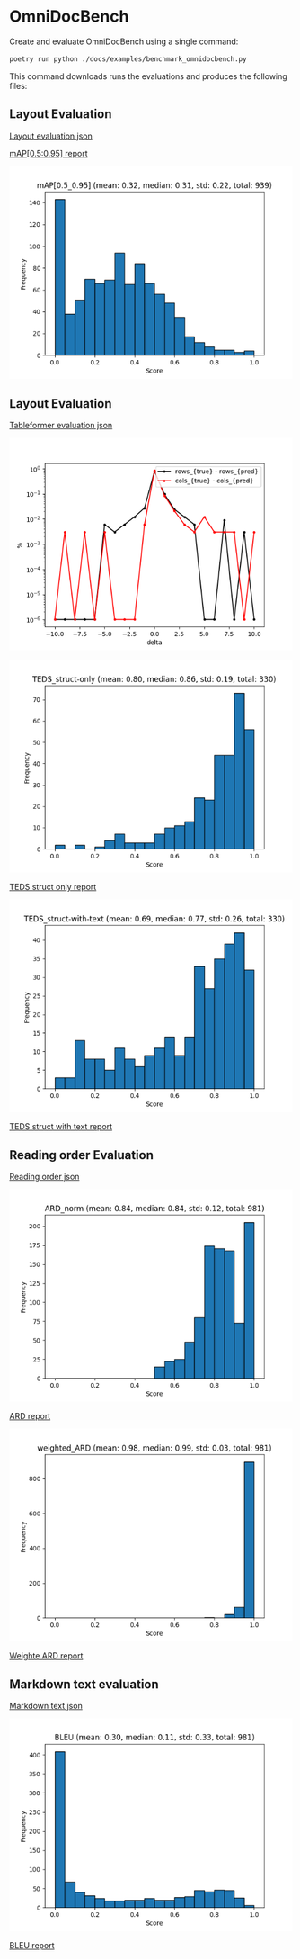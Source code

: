 # OmniDocBench

Create and evaluate OmniDocBench using a single command:

```sh
poetry run python ./docs/examples/benchmark_omnidocbench.py
```

This command downloads runs the evaluations and produces the following files:

## Layout Evaluation

<!--
<details>
<summary><b>Layout evaluation</b></summary>
<br>
-->

[Layout evaluation json](evaluations/OmniDocBench/evaluation_OmniDocBench_layout.json)

[mAP[0.5:0.95] report](evaluations/OmniDocBench/evaluation_OmniDocBench_layout_mAP[0.5_0.95].txt)

![mAP[0.5:0.95] plot](evaluations/OmniDocBench/evaluation_OmniDocBench_layout_mAP[0.5_0.95].png)

<!--
</details>
-->

## Layout Evaluation

<!--
<details>
<summary><b>Tableformer evaluation</b></summary>
<br>
-->

[Tableformer evaluation json](evaluations/OmniDocBench/evaluation_OmniDocBench_tableformer.json)

![TEDS plot](evaluations/OmniDocBench/evaluation_OmniDocBench_tableformer-delta_row_col.png)

![TEDS struct only plot](evaluations/OmniDocBench/evaluation_OmniDocBench_tableformer_TEDS_struct-only.png)

[TEDS struct only report](evaluations/OmniDocBench/evaluation_OmniDocBench_tableformer_TEDS_struct-only.txt)

![TEDS struct with text plot](evaluations/OmniDocBench/evaluation_OmniDocBench_tableformer_TEDS_struct-with-text.png)

[TEDS struct with text report](evaluations/OmniDocBench/evaluation_OmniDocBench_tableformer_TEDS_struct-with-text.txt)

<!--
</details>
-->

## Reading order Evaluation

<!--
<details>
<summary><b>Reading order evaluation</b></summary>
<br>
-->

[Reading order json](evaluations/OmniDocBench/evaluation_OmniDocBench_reading_order.json)

![ARD plot](evaluations/OmniDocBench/evaluation_OmniDocBench_reading_order_ARD_norm.png)

[ARD report](evaluations/OmniDocBench/evaluation_OmniDocBench_reading_order_ARD_norm.txt)

![Weighted ARD plot](evaluations/OmniDocBench/evaluation_OmniDocBench_reading_order_weighted_ARD.png)

[Weighte ARD report](evaluations/OmniDocBench/evaluation_OmniDocBench_reading_order_weighted_ARD.txt)

<!--
</details>
-->

## Markdown text evaluation
<!--
<details>
<summary><b>Markdown text evaluation</b></summary>
<br>
-->

[Markdown text json](evaluations/OmniDocBench/evaluation_OmniDocBench_markdown_text.json)

![BLEU plot](evaluations/OmniDocBench/evaluation_OmniDocBench_markdown_text_BLEU.png)

[BLEU report](evaluations/OmniDocBench/evaluation_OmniDocBench_markdown_text_BLEU.txt)

<!--
</details>
-->
